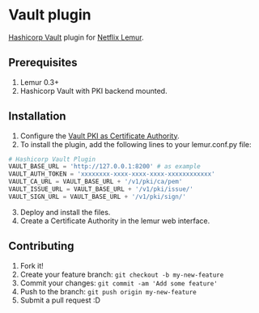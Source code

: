 # Vault plugin
[Hashicorp Vault](https://github.com/hashicorp/vault) plugin for [Netflix Lemur](https://github.com/Netflix/lemur).

## Prerequisites
1. Lemur 0.3+
2. Hashicorp Vault with PKI backend mounted.

## Installation
1. Configure the [Vault PKI as Certificate Authority](Vault_CA.md).
2. To install the plugin, add the following lines to your lemur.conf.py file:    

  ```python
  # Hashicorp Vault Plugin
  VAULT_BASE_URL = 'http://127.0.0.1:8200' # as example
  VAULT_AUTH_TOKEN = 'xxxxxxxx-xxxx-xxxx-xxxx-xxxxxxxxxxxx'
  VAULT_CA_URL = VAULT_BASE_URL + '/v1/pki/ca/pem'
  VAULT_ISSUE_URL = VAULT_BASE_URL + '/v1/pki/issue/'
  VAULT_SIGN_URL = VAULT_BASE_URL + '/v1/pki/sign/'
  ```

3. Deploy and install the files.
4. Create a Certificate Authority in the lemur web interface.

## Contributing
1. Fork it!
2. Create your feature branch: `git checkout -b my-new-feature`
3. Commit your changes: `git commit -am 'Add some feature'`
4. Push to the branch: `git push origin my-new-feature`
5. Submit a pull request :D
